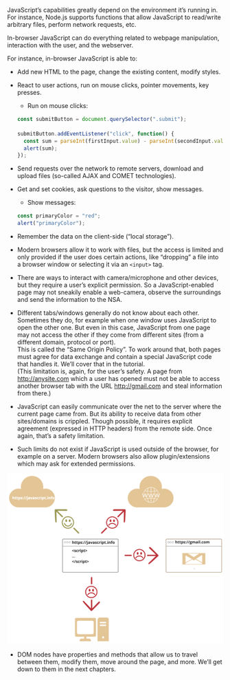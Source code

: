 JavaScript’s capabilities greatly depend on the environment it’s running in. For instance, Node.js supports functions that allow JavaScript to read/write arbitrary files, perform network requests, etc.

In-browser JavaScript can do everything related to webpage manipulation, interaction with the user, and the webserver.

For instance, in-browser JavaScript is able to:

- Add new HTML to the page, change the existing content, modify styles.

- React to user actions, run on mouse clicks, pointer movements, key presses.

  - Run on mouse clicks:

  ```javascript
  const submitButton = document.querySelector(".submit");

  submitButton.addEventListener("click", function() {
    const sum = parseInt(firstInput.value) - parseInt(secondInput.value);
    alert(sum);
  });
  ```

- Send requests over the network to remote servers, download and upload files (so-called AJAX and COMET technologies).

- Get and set cookies, ask questions to the visitor, show messages.

  - Show messages:

  ```javascript
  const primaryColor = "red";
  alert("primaryColor");
  ```

- Remember the data on the client-side (“local storage”).

- Modern browsers allow it to work with files, but the access is limited and only provided if the user does certain actions, like “dropping” a file into a browser window or selecting it via an `<input>` tag.

- There are ways to interact with camera/microphone and other devices, but they require a user’s explicit permission. So a JavaScript-enabled page may not sneakily enable a web-camera, observe the surroundings and send the information to the NSA.

- Different tabs/windows generally do not know about each other. Sometimes they do, for example when one window uses JavaScript to open the other one. But even in this case, JavaScript from one page may not access the other if they come from different sites (from a different domain, protocol or port).  
  This is called the “Same Origin Policy”. To work around that, both pages must agree for data exchange and contain a special JavaScript code that handles it. We’ll cover that in the tutorial.  
  (This limitation is, again, for the user’s safety. A page from http://anysite.com which a user has opened must not be able to access another browser tab with the URL http://gmail.com and steal information from there.)

- JavaScript can easily communicate over the net to the server where the current page came from. But its ability to receive data from other sites/domains is crippled. Though possible, it requires explicit agreement (expressed in HTTP headers) from the remote side. Once again, that’s a safety limitation.

- Such limits do not exist if JavaScript is used outside of the browser, for example on a server. Modern browsers also allow plugin/extensions which may ask for extended permissions.

![Same Origin Policy](./img/js-same-origin-policy.png)

- DOM nodes have properties and methods that allow us to travel between them, modify them, move around the page, and more. We’ll get down to them in the next chapters.
